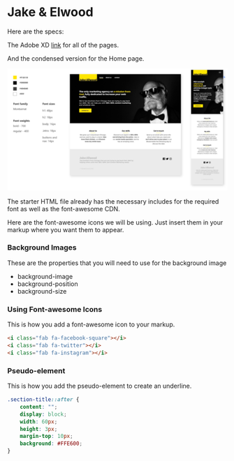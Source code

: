 # Jake & Elwood

Here are the specs:

The Adobe XD [link](https://xd.adobe.com/spec/f255d364-6d5e-4aaf-7703-6f8d0a398281-8464/grid/) for all of the pages.

And the condensed version for the Home page.

![](https://raw.githubusercontent.com/hoc-labs/images/main/rdb-jake-img1.png)

The starter HTML file already has the necessary includes for the required font as well as the font-awesome CDN.

Here are the font-awesome icons we will be using. Just insert them in your markup where you want them to appear.

### Background Images

These are the properties that you will need to use for the background image

* background-image
* background-position
* background-size

### Using Font-awesome Icons

This is how you add a font-awesome icon to your markup.
```html
<i class="fab fa-facebook-square"></i>
<i class="fab fa-twitter"></i>
<i class="fab fa-instagram"></i>
```

### Pseudo-element

This is how you add the pseudo-element to create an underline.

```css
.section-title::after {
    content: "";
    display: block;
    width: 60px;
    height: 3px;
    margin-top: 10px;
    background: #FFE600;
}
```
